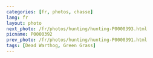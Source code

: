 ```yaml
---
categories: [fr, photos, chasse]
lang: fr
layout: photo
next_photo: /fr/photos/hunting/hunting-P0000393.html
picname: P0000392
prev_photo: /fr/photos/hunting/hunting-P0000391.html
tags: [Dead Warthog, Green Grass]
---
```

